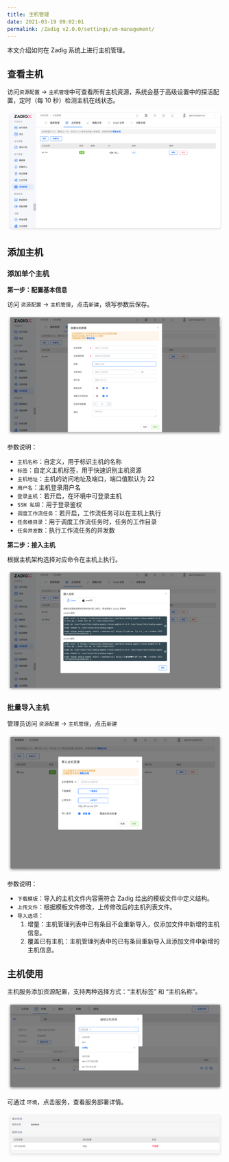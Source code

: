 ```yaml
---
title: 主机管理
date: 2021-03-19 09:02:01
permalink: /Zadig v2.0.0/settings/vm-management/
---
```


本文介绍如何在 Zadig 系统上进行主机管理。

## 查看主机

访问`资源配置` -> `主机管理`中可查看所有主机资源，系统会基于高级设置中的探活配置，定时（每 10 秒）检测主机在线状态。

![vm_list](../../../../_images/vm_list_v180.png)

## 添加主机

### 添加单个主机

**第一步：配置基本信息**

访问 `资源配置` -> `主机管理`，点击`新建`，填写参数后保存。

![machine_resource_add](../../../../_images/machine_resource_add_v180.png)

参数说明：
- `主机名称`：自定义，用于标识主机的名称
- `标签`：自定义主机标签，用于快速识别主机资源
- `主机地址`：主机的访问地址及端口，端口值默认为 22
- `用户名`：主机登录用户名
- `登录主机`：若开启，在环境中可登录主机
- `SSH 私钥`：用于登录鉴权
- `调度工作流任务`：若开启，工作流任务可以在主机上执行
- `任务根目录`：用于调度工作流任务时，任务的工作目录
- `任务并发数`：执行工作流任务的并发数

**第二步：接入主机**

根据主机架构选择对应命令在主机上执行。

![machine_resource_add](../../../../_images/add_vm_agent.png)



### 批量导入主机

管理员访问 `资源配置` -> `主机管理`，点击`新建`

![machine_resource_bulk_import](../../../../_images/machine_resource_bulk_import.png)

参数说明：

- `下载模板`：导入的主机文件内容需符合 Zadig 给出的模板文件中定义结构。
- `上传文件`：根据模板文件修改，上传修改后的主机列表文件。
- `导入选项`：
    1. 增量：主机管理列表中已有条目不会重新导入，仅添加文件中新增的主机信息。
    2. 覆盖已有主机：主机管理列表中的已有条目重新导入且添加文件中新增的主机信息。

## 主机使用

主机服务添加资源配置，支持两种选择方式：“主机标签” 和 “主机名称”。

![machine_resource_use](../../../../_images/machine_resource_use.png)

可通过 `环境`，点击服务，查看服务部署详情。

![machine_resource_show](../../../../_images/machine_resource_show.png)
